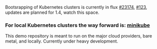 Bootsrapping of Kubernetes clusters is currently in flux [#23174](https://github.com/kubernetes/kubernetes/issues/23174), [#123](https://github.com/kubernetes/kube-deploy/issues/123), updates are planned for 1.4, watch this space.

### For local Kubernetes clusters the way forward is: [minikube](https://github.com/kubernetes/minikube)

This demo repository is meant to run on the major cloud providers, bare metal, and locally. Currently under heavy development.


